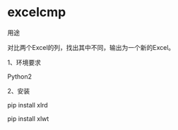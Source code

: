 # excelcmp
用途

对比两个Excel的列，找出其中不同，输出为一个新的Excel。

1、环境要求

Python2

2、安装

pip install xlrd

pip install xlwt
